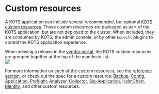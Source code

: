 # Custom resources

A KOTS application can include several recommended, but optional [KOTS custom resources](custom-resource-about).
These custom resources are packaged as part of the KOTS application, but are not deployed to the cluster.
When included, they are consumed by KOTS, the admin console, or by other `kubectl` plugins to control the KOTS application experience.

When viewing a release in the [vendor portal](https://vendor.replicated.com/releases/), the KOTS custom resources are grouped together at the top of the manifests list.  
![](/images/kots-custom-resources.png)

For more information on each of the custom resources, see the [reference section](custom-resource-about), or check out the spec for a custom resource: [Backup](custom-resource-backup), [Config](custom-resource-config), [Application](custom-resource-application), [Preflight](custom-resource-preflight), [Analyzer](https://troubleshoot.sh/reference/analyzers/overview/), [Collector](https://troubleshoot.sh/reference/collectors/overview/), [Sig-Application](custom-resource-sig-application), [HelmChart](custom-resource-helmchart), [Identity](custom-resource-identity), and other custom resources.
